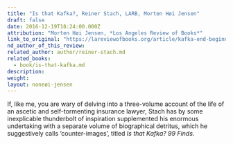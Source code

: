 ```yaml
---
title: "Is that Kafka?, Reiner Stach, LARB, Morten Høi Jensen"
draft: false
date: 2016-12-19T18:24:00.000Z
attribution: "Morten Høi Jensen, *Los Angeles Review of Books*"
link_to_original: "https://lareviewofbooks.org/article/kafka-end-beginning/#"
nd_author_of_this_review:
related_author: author/reiner-stach.md
related_books:
  - book/is-that-kafka.md
description:
weight:
layout: noneøi-jensen
---
```

If, like me, you are wary of delving into a three-volume account of the life of an ascetic and self-tormenting insurance lawyer, Stach has by some inexplicable thunderbolt of inspiration supplemented his enormous undertaking with a separate volume of biographical detritus, which he suggestively calls ‘counter-images’, titled *Is that Kafka? 99 Finds*.

